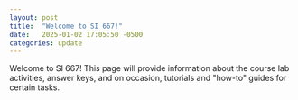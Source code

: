 ```yaml
---
layout: post
title:  "Welcome to SI 667!"
date:   2025-01-02 17:05:50 -0500
categories: update
---
```


Welcome to SI 667! This page will provide information about the course
lab activities, answer keys, and on occasion, tutorials and "how-to"
guides for certain tasks.

